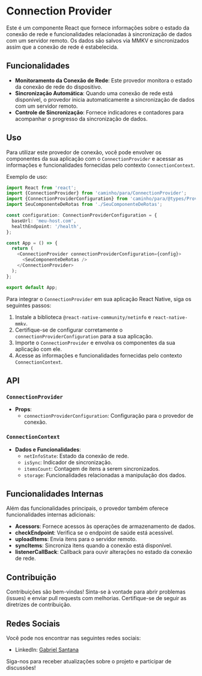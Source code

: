 # Connection Provider

Este é um componente React que fornece informações sobre o estado da conexão de rede e funcionalidades relacionadas à sincronização de dados com um servidor remoto.
Os dados são salvos via MMKV e sincronizados assim que a conexão de rede é estabelecida.

## Funcionalidades

- **Monitoramento da Conexão de Rede**: Este provedor monitora o estado da conexão de rede do dispositivo.
- **Sincronização Automática**: Quando uma conexão de rede está disponível, o provedor inicia automaticamente a sincronização de dados com um servidor remoto.
- **Controle de Sincronização**: Fornece indicadores e contadores para acompanhar o progresso da sincronização de dados.

## Uso

Para utilizar este provedor de conexão, você pode envolver os componentes da sua aplicação com o `ConnectionProvider` e acessar as informações e funcionalidades fornecidas pelo contexto `ConnectionContext`.

Exemplo de uso:

```ts
import React from 'react';
import {ConnectionProvider} from 'caminho/para/ConnectionProvider';
import {ConnectionProviderConfiguration} from 'caminho/para/@types/ProviderTypes';
import SeuComponenteDeRotas from './SeuComponenteDeRotas';

const configuration: ConnectionProviderConfiguration = {
  baseUrl: 'meu-host.com',
  healthEndpoint: '/health',
};

const App = () => {
  return (
    <ConnectionProvider connectionProviderConfiguration={config}>
      <SeuComponenteDeRotas />
    </ConnectionProvider>
  );
};

export default App;
```

Para integrar o `ConnectionProvider` em sua aplicação React Native, siga os seguintes passos:

1. Instale a biblioteca `@react-native-community/netinfo` e `react-native-mmkv`.
2. Certifique-se de configurar corretamente o `connectionProviderConfiguration` para a sua aplicação.
3. Importe o `ConnectionProvider` e envolva os componentes da sua aplicação com ele.
4. Acesse as informações e funcionalidades fornecidas pelo contexto `ConnectionContext`.

## API

### `ConnectionProvider`

- **Props**:
  - `connectionProviderConfiguration`: Configuração para o provedor de conexão.

### `ConnectionContext`

- **Dados e Funcionalidades**:
  - `netInfoState`: Estado da conexão de rede.
  - `isSync`: Indicador de sincronização.
  - `itemsCount`: Contagem de itens a serem sincronizados.
  - `storage`: Funcionalidades relacionadas a manipulação dos dados.

## Funcionalidades Internas

Além das funcionalidades principais, o provedor também oferece funcionalidades internas adicionais:

- **Acessors**: Fornece acessos às operações de armazenamento de dados.
- **checkEndpoint**: Verifica se o endpoint de saúde está acessível.
- **uploadItems**: Envia itens para o servidor remoto.
- **syncItems**: Sincroniza itens quando a conexão está disponível.
- **listenerCallBack**: Callback para ouvir alterações no estado da conexão de rede.

## Contribuição

Contribuições são bem-vindas! Sinta-se à vontade para abrir problemas (issues) e enviar pull requests com melhorias. Certifique-se de seguir as diretrizes de contribuição.

## Redes Sociais

Você pode nos encontrar nas seguintes redes sociais:

- LinkedIn: [Gabriel Santana](https://www.linkedin.com/in/gabriel-sisjr/)

Siga-nos para receber atualizações sobre o projeto e participar de discussões!

<!--
## Doações

Se você gostaria de apoiar este projeto financeiramente, considere fazer uma doação através dos seguintes meios:

- [Patreon](https://www.patreon.com/exemplerepo)
- [PayPal](https://www.paypal.com/donate?hosted_button_id=YOUR_BUTTON_ID)
- Bitcoin: `SUA_CARTEIRA_BITCOIN` -->

